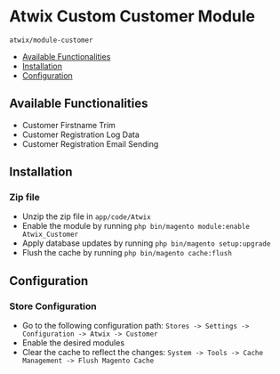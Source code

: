 # Atwix Custom Customer Module

   ``atwix/module-customer``

 - [Available Functionalities](#available-functionalities)
 - [Installation](#installation)
 - [Configuration](#configuration)


## Available Functionalities
 - Customer Firstname Trim
 - Customer Registration Log Data
 - Customer Registration Email Sending

## Installation
### Zip file
 - Unzip the zip file in `app/code/Atwix`
 - Enable the module by running `php bin/magento module:enable Atwix_Customer`
 - Apply database updates by running `php bin/magento setup:upgrade`
 - Flush the cache by running `php bin/magento cache:flush`

## Configuration
### Store Configuration
 - Go to the following configuration path: `Stores -> Settings -> Configuration -> Atwix -> Customer`
 - Enable the desired modules 
 - Clear the cache to reflect the changes: `System -> Tools -> Cache Management -> Flush Magento Cache`